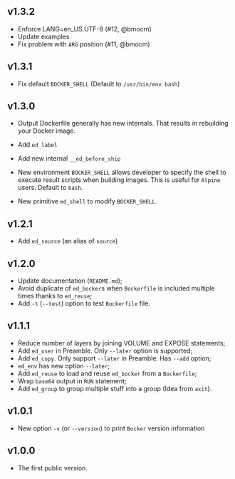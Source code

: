 ## v1.3.2

* Enforce LANG=en_US.UTF-8 (#12, @bmocm)
* Update examples
* Fix problem with `ARG` position (#11, @bmocm)

## v1.3.1

* Fix default `BOCKER_SHELL` (Default to `/usr/bin/env bash`)

## v1.3.0

* Output Dockerfile generally has new internals. That results in
  rebuilding your Docker image.

* Add `ed_label`
* Add new internal `__ed_before_ship`
* New environment `BOCKER_SHELL` allows developer to specify the shell
  to execute result scripts when building images. This is useful for
  `Alpine` users. Default to `bash`.
* New primitive `ed_shell` to modify `BOCKER_SHELL`.

## v1.2.1

* Add `ed_source` (an alias of `source`)

## v1.2.0

* Update documentation (`README.md`);
* Avoid duplicate of `ed_bocker`s when `Bockerfile` is
  included multiple times thanks to `ed_reuse`;
* Add `-t` (`--test`) option to test `Bockerfile` file.

## v1.1.1

* Reduce number of layers by joining VOLUME and EXPOSE statements;
* Add `ed_user` in Preamble. Only `--later` option is supported;
* Add `ed_copy`. Only support `--later` in Preamble. Has `--add` option;
* `ed_env` has new option `--later`;
* Add `ed_reuse` to load and reuse `ed_bocker` from a `Bockerfile`;
* Wrap `base64` output in `RUN` statement;
* Add `ed_group` to group multiple stuff into a group  (Idea from `axit`).

## v1.0.1

* New option `-v` (or `--version`) to print `Bocker` version information

## v1.0.0

* The first public version.
